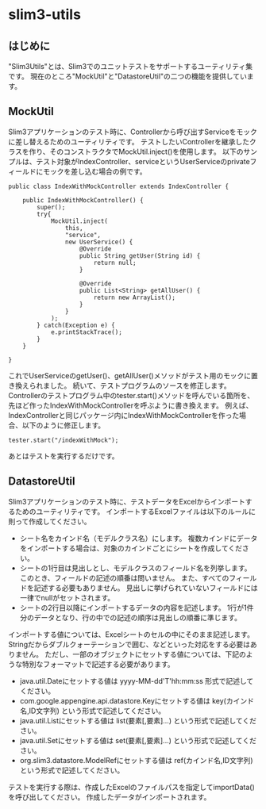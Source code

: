 # slim3-utils

## はじめに

"Slim3Utils"とは、Slim3でのユニットテストをサポートするユーティリティ集です。
現在のところ"MockUtil"と"DatastoreUtil"の二つの機能を提供しています。

## MockUtil

Slim3アプリケーションのテスト時に、Controllerから呼び出すServiceをモックに差し替えるためのユーティリティです。
テストしたいControllerを継承したクラスを作り、そのコンストラクタでMockUtil.inject()を使用します。
以下のサンプルは、テスト対象がIndexController、serviceというUserServiceのprivateフィールドにモックを差し込む場合の例です。

```
public class IndexWithMockController extends IndexController {

    public IndexWithMockController() {
        super();
        try{
            MockUtil.inject(
                this,
                "service",
                new UserService() {
                    @Override
                    public String getUser(String id) {
                        return null;
                    }

                    @Override
                    public List<String> getAllUser() {
                        return new ArrayList();
                    }
                }
            );
        } catch(Exception e) {
            e.printStackTrace();
        }
    }

}
```

これでUserServiceのgetUser()、getAllUser()メソッドがテスト用のモックに置き換えられました。
続いて、テストプログラムのソースを修正します。
Controllerのテストプログラム中のtester.start()メソッドを呼んでいる箇所を、先ほど作ったIndexWithMockControllerを呼ぶように書き換えます。
例えば、IndexControllerと同じパッケージ内にIndexWithMockControllerを作った場合、以下のように修正します。

```
tester.start("/indexWithMock");
```

あとはテストを実行するだけです。

## DatastoreUtil

Slim3アプリケーションのテスト時に、テストデータをExcelからインポートするためのユーティリティです。
インポートするExcelファイルは以下のルールに則って作成してください。

* シート名をカインド名（モデルクラス名）にします。
  複数カインドにデータをインポートする場合は、対象のカインドごとにシートを作成してください。
* シートの1行目は見出しとし、モデルクラスのフィールド名を列挙します。
  このとき、フィールドの記述の順番は問いません。
  また、すべてのフィールドを記述する必要もありません。
  見出しに挙げられていないフィールドには一律でnullがセットされます。
* シートの2行目以降にインポートするデータの内容を記述します。
  1行が1件分のデータとなり、行の中での記述の順序は見出しの順番に準じます。

インポートする値については、Excelシートのセルの中にそのまま記述します。
Stringだからダブルクォーテーションで囲む、などといった対応をする必要はありません。
ただし、一部のオブジェクトにセットする値については、下記のような特別なフォーマットで記述する必要があります。

* java.util.Dateにセットする値は yyyy-MM-dd'T'hh:mm:ss 形式で記述してください。
* com.google.appengine.api.datastore.Keyにセットする値は key(カインド名,ID文字列) という形式で記述してください。
* java.util.Listにセットする値は list(要素[,要素]...) という形式で記述してください。
* java.util.Setにセットする値は set(要素[,要素]...) という形式で記述してください。
* org.slim3.datastore.ModelRefにセットする値は ref(カインド名,ID文字列) という形式で記述してください。

テストを実行する際は、作成したExcelのファイルパスを指定してimportData()を呼び出してください。
作成したデータがインポートされます。

